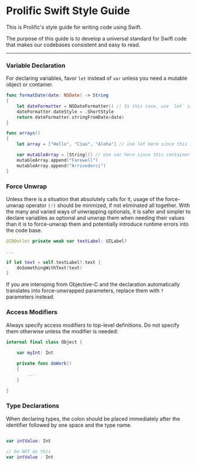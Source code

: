 # Prolific Swift Style Guide

This is Prolific's style guide for writing code using Swift.

The purpose of this guide is to develop a universal standard for Swift code that makes our codebases
consistent and easy to read. 

----

### Variable Declaration ###

For declaring variables, favor `let` instead of `var` unless you need a mutable object or container.

```swift
func formatDate(date: NSDate) -> String 
{
    let dateFormatter = NSDateFormatter() // In this case, use `let` since the variable `dateFormatter` never changes once set
    dateFormatter.dateStyle = .ShortStyle
    return dateFormatter.stringFromDate(date)
}

func arrays()
{
    let array = ["Hello", "Ciao", "Aloha"] // use let here since this is an immutable container

    var mutableArray = [String]() // Use var here since this container is mutable
    mutableArray.append("Farewell")
    mutableArray.append("Arrivederci")
}

```

### Force Unwrap ###

Unless there is a situation that absolutely calls for it, usage of the force-unwrap operator `(!)` should
be minmized, if not eliminated all together. With the many and varied ways of unwrapping optionals, it is
safer and simpler to declare variables as optional and unwrap them when needing their values than it is 
to force-unwrap them and potentially introduce runtime errors into the code base.

```swift
@IBOutlet private weak var textLabel: UILabel?

...

if let text = self.textLabel?.text {
    doSomethingWithText(text)
}

```

If you are interoping from Objective-C and the declaration automatically translates into force-unwrapped 
parameters, replace them with `?` parameters instead.


### Access Modifiers ###

Always specify access modifiers to top-level definitions. Do not specify them otherwise unless
the modifier is needed:

```swift
internal final class Object {
    
    var myInt: Int

    private func doWork() 
    {
        ...
    }
    
}

```

### Type Declarations ###

When declaring types, the colon should be placed immediately after the identifier followed by one space
and the type name.

```swift

var intValue: Int

// Do NOT do this
var intValue : Int

```

